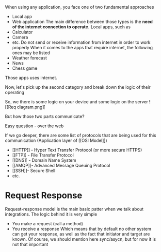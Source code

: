 When using any application, you face one of two fundamental approaches
- Local app
- Web application
The main difference between those types is the **need of the internet connection to operate.** 
Local apps, such as
- Calculator
- Camera
- etc.
Do not send or receive information from internet in order to work properly 
When it comes to the apps that require internet, the following ones may be listed
- Weather forecast
- News
- Chess game

Those apps uses internet.

Now, let's pick up the second category and break down the logic of their operating

So, we there is some logic on your device and some logic on the server
![[Req diagram.png]]

But how those two parts communicate?

Easy question - over the web

If we go deeper, there are some list of protocols that are being used for this communication (Application layer of [[OSI Model]])

- [[HTTP]] - Hyper Text Transfer Protocol (or more secure HTTPS)
- [[FTP]] - File Transfer Protocol
- [[DNS]] - Domain Name System
- [[AMQP]]- Advanced Message Queuing Protocol
- [[SSH]]- Secure Shell
- etc.

# Request Response

Request-response model is the main basic patter when we talk about integrations. The logic behind it is very simple
- You make a request (call a method)
- You receive a response
Which means that by default no other system can get your response, as well as the fact that initiator and target are known.
Of course, we should mention here sync/asycn, but for now it is not that important